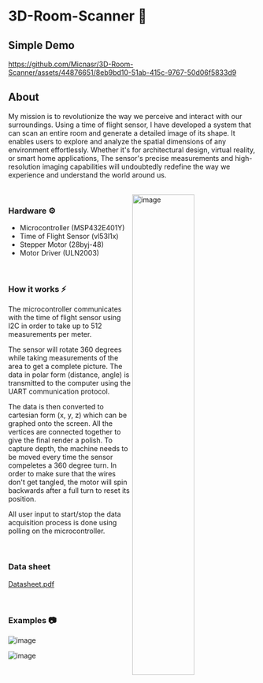 # 3D-Room-Scanner :milky_way:
 ## Simple Demo

https://github.com/Micnasr/3D-Room-Scanner/assets/44876651/8eb9bd10-51ab-415c-9767-50d06f5833d9


 
 ## About
My mission is to revolutionize the way we perceive and interact with our surroundings. Using a time of flight sensor, I have developed a system that can scan an entire room and generate a detailed image of its shape. It enables users to explore and analyze the spatial dimensions of any environment effortlessly. Whether it's for architectural design, virtual reality, or smart home applications, The sensor's precise measurements and high-resolution imaging capabilities will undoubtedly redefine the way we experience and understand the world around us. 

<br />

<img align = Right width="50%" alt="image" src="https://github.com/Micnasr/3D-Room-Scanner/assets/44876651/579fd76a-d0b2-4556-8142-624dfa45ddd0">

### Hardware ⚙
* Microcontroller (MSP432E401Y)
* Time of Flight Sensor (vl53l1x)
* Stepper Motor (28byj-48)
* Motor Driver (ULN2003)

<br />

### How it works :zap:
The microcontroller communicates with the time of flight sensor using I2C in order to take up to 512 measurements per meter. 

The sensor will rotate 360 degrees while taking measurements of the area to get a complete picture. The data in polar form (distance, angle) is transmitted to the computer using the UART communication protocol. 

The data is then converted to cartesian form (x, y, z) which can be graphed onto the screen. All the vertices are connected together to give the final render a polish. To capture depth, the machine needs to be moved every time the sensor compeletes a 360 degree turn. In order to make sure that the wires don't get tangled, the motor will spin backwards after a full turn to reset its position.

All user input to start/stop the data acquisition process is done using polling on the microcontroller.

<br />

### Data sheet

[Datasheet.pdf](https://github.com/Micnasr/3D-Room-Scanner/files/11729097/Datasheet.pdf)

<br />

### Examples :camera:
![image](https://github.com/Micnasr/3D-Room-Scanner/assets/44876651/3684cee7-2dc8-4a35-a2ff-7fea29ed6001)

![image](https://github.com/Micnasr/3D-Room-Scanner/assets/44876651/dffde2b4-c0c4-4526-b839-db442b3066d3)

